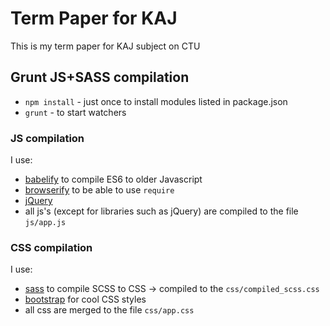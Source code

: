 # Term Paper for KAJ
This is my term paper for KAJ subject on CTU

## Grunt JS+SASS compilation
* `npm install` - just once to install modules listed in package.json
* `grunt` - to start watchers

### JS compilation
I use:
* [babelify](https://babeljs.io/docs/setup/) to compile ES6 to older Javascript
* [browserify](http://browserify.org/) to be able to use `require`
* [jQuery](http://jquery.com)
* all js's (except for libraries such as jQuery) are compiled to the file `js/app.js`

### CSS compilation
I use:
* [sass](https://sass-lang.com/) to compile SCSS to CSS -> compiled to the `css/compiled_scss.css`
* [bootstrap](https://getbootstrap.com) for cool CSS styles
* all css are merged to the file `css/app.css`
